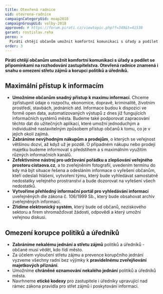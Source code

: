 ```yaml
---
title: Otevřená radnice
uid: otevrena-radnice
campaignCategoryUid: moap2018
campaignGroupUid: volby-2018
approved: # https://forum.pirati.cz/viewtopic.php?f=349&t=41530
garant: rostislav.reha
perex: >
  Piráti chtějí občanům umožnit komfortní komunikaci s úřady a podílet se připomínkami na rozhodování zastupitelstva. Otevřená radnice znamená i snahu o omezení střetu zájmů a korupci politiků a úředníků. 
order: 3
---
```


**Piráti chtějí občanům umožnit komfortní komunikaci s úřady a podílet se připomínkami na rozhodování zastupitelstva. Otevřená radnice znamená i snahu o omezení střetu zájmů a korupci politiků a úředníků.**

## Maximální přístup k informacím

<ul>
  <li><b>Umožníme občanům snadný přístup k maximu informací</b>. Chceme zpřístupnit údaje o rozpočtu, ekonomice, dopravě, kriminalitě, životním prostředí, stavbách, jednáních atd. Informace budou k dispozici ve formě open data, automatizovaných výstupů z dnes již fungujících informačních systémů města. Budeme také podporovat zapracování těchto dat do užitečných aplikací, které umožní jednoduchým a individuálně nastavitelným způsobem přístup občanů k tomu, co je v jejich okolí zajímá.</li>
  <li><b>Zabráníme nevýhodným nákupům a prodejům</b>, o kterých se veřejnost většinou dozví, až když už je pozdě. O případném nákupu nebo prodeji majetku budeme informovat s předstihem a s maximálním využitím různých informačních kanálů.</li>
  <li><b>Zefektivníme nástroj pro udržování pořádku a zlepšování veřejného prostoru cistaova.cz</b>, a to zveřejněním fotografií, uvedením termínu do kdy má být situace řešena a odesláním informace o vyřešení občanům, kteří odeslali hlášení, vytvoření týmu, který bude vyhledávat samostatně nedostatky veřejného prostranství a bude dozorovat na vyřešení všech nedostatků.</li>
  <li><b>Vytvoříme přehledný informační portál pro vyhledávání informací</b> uveřejněných dle zákona č. 106/1999 Sb., který bude obsahovat archiv zveřejněných informací.</li>
  <li><b>Zřídíme elektronický systém</b>, který bude od občanů, neziskového sektoru a firem shromažďovat žádosti, odpovědi a který umožní veřejnou diskusi.</li>
</ul>

## Omezení korupce politiků a úředníků

<ul>
  <li><b>Zabráníme nekalému jednání a střetu zájmů</b> politiků a úředníků - občané musí vědět, kdo řídí město.</li>
  <li>Za účelem vyloučení střetu zájmu a prevence korupčního jednání vyzveme všechny radní bez výjimky k <b>pravidelnému zveřejňování majetkových přiznání</b>.</li>
  <li>Umožníme <b>chráněné oznamování nekalého jednání</b> politiků a úředníků města.</li>
  <li>Navrhneme <b>etické kodexy</b> pro zastupitele i úředníky upravující nad rámec zákona pravidla pro střet zájmů i poskytování informací.</li>
</ul>
